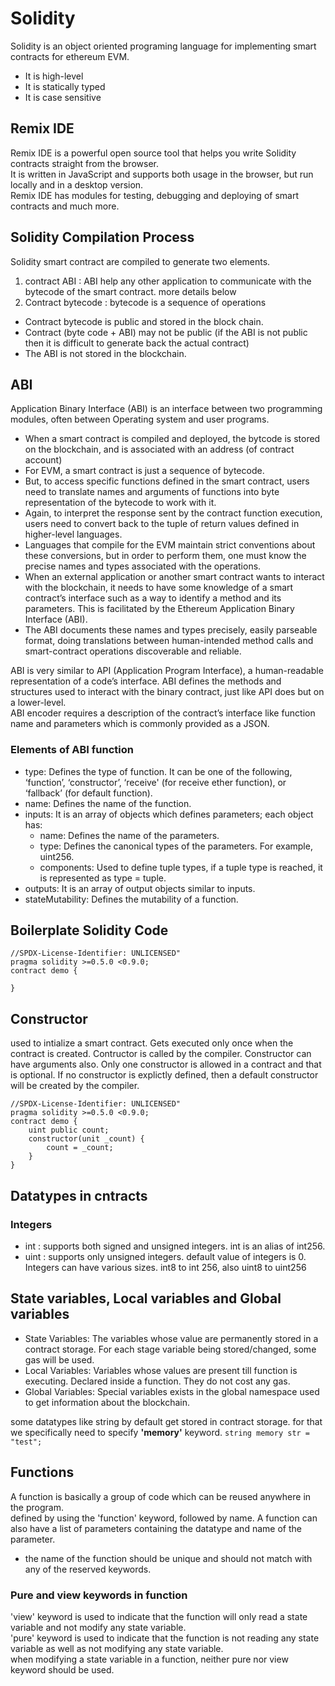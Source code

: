 # Solidity
Solidity is an object oriented programing language for implementing smart contracts for ethereum EVM.

- It is high-level
- It is statically typed
- It is case sensitive

## Remix IDE
Remix IDE is a powerful open source tool that helps you write Solidity contracts straight from the browser.\
It is written in JavaScript and supports both usage in the browser, but run locally and in a desktop version.\
Remix IDE has modules for testing, debugging and deploying of smart contracts and much more.

## Solidity Compilation Process
Solidity smart contract are compiled to generate two elements.
1. contract ABI : ABI help any other application to communicate with the bytecode of the smart contract. more details below
2. Contract bytecode : bytecode is a sequence of operations

- Contract bytecode is public and stored in the block chain.
- Contract (byte code + ABI) may not be public (if the ABI is not public then it is difficult to generate back the actual contract)
- The ABI is not stored in the blockchain.

## ABI
Application Binary Interface (ABI) is an interface between two programming modules, often between Operating system and user programs.
- When a smart contract is compiled and deployed, the bytcode is stored on the blockchain, and is associated with an address (of contract account)
- For EVM, a smart contract is just a sequence of bytecode.
- But, to access specific functions defined in the smart contract, users need to translate names and arguments of functions into byte representation of the bytecode to work with it.
- Again, to interpret the response sent by the contract function execution, users need to convert back to the tuple of return values defined in higher-level languages.
- Languages that compile for the EVM maintain strict conventions about these conversions, but in order to perform them, one must know the precise names and types associated with the operations.
- When an external application or another smart contract wants to interact with the blockchain, it needs to have some knowledge of a smart contract’s interface such as a way to identify a method and its parameters. This is facilitated by the Ethereum Application Binary Interface (ABI). 
- The ABI documents these names and types precisely, easily parseable format, doing translations between human-intended method calls and smart-contract operations discoverable and reliable.


ABI is very similar to API (Application Program Interface), a human-readable representation of a code’s interface. ABI defines the methods and structures used to interact with the binary contract, just like API does but on a lower-level.\
ABI encoder requires a description of the contract’s interface like function name and parameters which is commonly provided as a JSON.

### Elements of ABI function
- type: Defines the type of function. It can be one of the following, ‘function’, ‘constructor’, ‘receive' (for receive ether function), or ‘fallback’ (for default function).
- name: Defines the name of the function.
- inputs: It is an array of objects which defines parameters; each object has:
    - name: Defines the name of the parameters.
    - type: Defines the canonical types of the parameters. For example, uint256.
    - components: Used to define tuple types, if a tuple type is reached, it is represented as type = tuple.
- outputs: It is an array of output objects similar to inputs.
- stateMutability: Defines the mutability of a function.

## Boilerplate Solidity Code
```solidity
//SPDX-License-Identifier: UNLICENSED"
pragma solidity >=0.5.0 <0.9.0;
contract demo {
    
}
```

## Constructor
used to intialize a smart contract. Gets executed only once when the contract is created. Contructor is called by the compiler. Constructor can have arguments also.
Only one constructor is allowed in a contract and that is optional. If no constructor is explictly defined, then a default constructor will be created by the compiler.
```
//SPDX-License-Identifier: UNLICENSED"
pragma solidity >=0.5.0 <0.9.0;
contract demo {
    uint public count;
    constructor(unit _count) {
        count = _count;
    }
}
```

## Datatypes in cntracts
### Integers
- int : supports both signed and unsigned integers. int is an alias of int256.
- uint : supports only unsigned integers.
default value of integers is 0.\
Integers can have various sizes. int8 to int 256, also uint8 to uint256


## State variables, Local variables and Global variables
- State Variables: The variables whose value are permanently stored in a contract storage. For each stage variable being stored/changed, some gas will be used.
- Local Variables: Variables whose values are present till function is executing. Declared inside a function. They do not cost any gas.
- Global Variables: Special variables exists in the global namespace used to get information about the blockchain.

some datatypes like string by default get stored in contract storage. for that we specifically need to specify **'memory'** keyword.
``` string memory str = "test"; ```

## Functions
A function is basically a group of code which can be reused anywhere in the program.\
defined by using the 'function' keyword, followed by name. A function can also have a list of parameters containing the datatype and name of the parameter.
- the name of the function should be unique and should not match with any of the reserved keywords.

### Pure and view keywords in function
'view' keyword is used to indicate that the function will only read a state variable and not modify any state variable.\
'pure' keyword is used to indicate that the function is not reading any state variable as well as not modifying any state variable.\
when modifying a state variable in a function, neither pure nor view keyword should be used.

